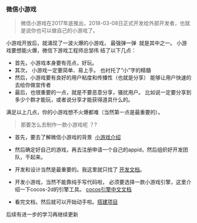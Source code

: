 ### 微信小游戏

> 微信小游戏在2017年底推出，2018-03-08日正式开发给外部开发者，也就是说你也可以做自己的小游戏了。

小游戏开放后，就涌现了一波火爆的小游戏， 最强弹一弹  就是其中之一。
小游戏要想能火爆，微信下游戏工程师总邹伟 结了以下几点：
+ 首先，小游戏本身要有亮点，好玩。
+ 其次， 小游戏一定要简单、易上手。 也衬托了“小”字的精髓
+ 然后，小游戏要有良好的用户粘度和传播性（也就是分享） 能够让用户快速的去给你做宣传者
+ 最后，也很重要的一点，就是不要恶意分享，骚扰用户。 比如说一定要分享到多少个群才能玩，或者说分享才能获得道具什么的。

满足以上几点，你的小游戏想不火爆都难（当然第一点是最重要的）。


> 那要怎么去制作一款小游戏呢 ？?

+ 首先，要去了解微信小游戏的背景  [小游戏介绍](https://developers.weixin.qq.com/minigame/introduction/index.html)
+ 然后确定好自己的游戏，再去注册申请一个自己的appid，然后组织好开发团队，干起来。
+ 开发和设计当然是最重要的。我这里就只找了 [开发文档](https://developers.weixin.qq.com/minigame/dev/index.html)。

+ 开发小游戏，当然不能靠纯手写代码啦， 必须要选择一款小游戏引擎，这里介绍一下cocos-2d的引擎工具。 [cocos引擎中文文档](http://www.cocos2d-x.org/docs/creator/manual/zh/)
+ 看完文档，然后就可以开始动手啦。[搭建项目](https://juejin.im/post/5a475caff265da4335631933)

后续有进一步的学习再继续更新


